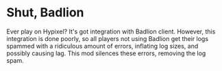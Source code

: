 # Shut, Badlion
Ever play on Hypixel? It's got integration with Badlion client. However,
this integration is done poorly, so all players not using Badlion get their
logs spammed with a ridiculous amount of errors, inflating log sizes, and
possibly causing lag. This mod silences these errors, removing the log spam.
